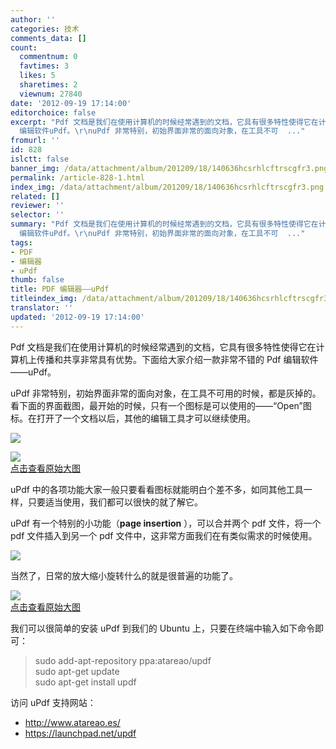```yaml
---
author: ''
categories: 技术
comments_data: []
count:
  commentnum: 0
  favtimes: 3
  likes: 5
  sharetimes: 2
  viewnum: 27840
date: '2012-09-19 17:14:00'
editorchoice: false
excerpt: "Pdf 文档是我们在使用计算机的时候经常遇到的文档，它具有很多特性使得它在计算机上传播和共享非常具有优势。下面给大家介绍一款非常不错的 Pdf
  编辑软件uPdf。\r\nuPdf 非常特别，初始界面非常的面向对象，在工具不可  ..."
fromurl: ''
id: 828
islctt: false
banner_img: /data/attachment/album/201209/18/140636hcsrhlcftrscgfr3.png
permalink: /article-828-1.html
index_img: /data/attachment/album/201209/18/140636hcsrhlcftrscgfr3.png
related: []
reviewer: ''
selector: ''
summary: "Pdf 文档是我们在使用计算机的时候经常遇到的文档，它具有很多特性使得它在计算机上传播和共享非常具有优势。下面给大家介绍一款非常不错的 Pdf
  编辑软件uPdf。\r\nuPdf 非常特别，初始界面非常的面向对象，在工具不可  ..."
tags:
- PDF
- 编辑器
- uPdf
thumb: false
title: PDF 编辑器——uPdf
titleindex_img: /data/attachment/album/201209/18/140636hcsrhlcftrscgfr3.png
translator: ''
updated: '2012-09-19 17:14:00'
---
```


Pdf 文档是我们在使用计算机的时候经常遇到的文档，它具有很多特性使得它在计算机上传播和共享非常具有优势。下面给大家介绍一款非常不错的 Pdf 编辑软件——uPdf。


uPdf 非常特别，初始界面非常的面向对象，在工具不可用的时候，都是灰掉的。看下面的界面截图，最开始的时候，只有一个图标是可以使用的——“Open”图标。在打开了一个文档以后，其他的编辑工具才可以继续使用。


![](/data/attachment/album/201209/18/140636hcsrhlcftrscgfr3.png)


[![](/data/attachment/album/201404/18/005058z7stqtmuw3lnmlio.png)  
点击查看原始大图](https://img.linux.net.cn/data/attachment/album/201404/18/005058z7stqtmuw3lnmlio.png)


uPdf 中的各项功能大家一般只要看看图标就能明白个差不多，如同其他工具一样，只要适当使用，我们都可以很快的就了解它。


uPdf 有一个特别的小功能（**page insertion** ），可以合并两个 pdf 文件，将一个 pdf 文件插入到另一个 pdf 文件中，这非常方面我们在有类似需求的时候使用。


![](/data/attachment/album/201209/18/140639j6ebqnruuu0tuurx.png)


当然了，日常的放大缩小旋转什么的就是很普遍的功能了。


[![](/data/attachment/album/201209/18/140642epwma2a4mg22patm.png)  
点击查看原始大图](https://img.linux.net.cn/data/attachment/album/201209/18/140642epwma2a4mg22patm.png)


我们可以很简单的安装 uPdf 到我们的 Ubuntu 上，只要在终端中输入如下命令即可：



> 
> sudo add-apt-repository ppa:atareao/updf  
> sudo apt-get update  
> sudo apt-get install updf
> 
> 
> 


访问 uPdf 支持网站：


* <http://www.atareao.es/>
* <https://launchpad.net/updf>